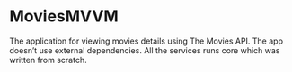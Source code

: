 # MoviesMVVM

The application for viewing movies details using The Movies API. The app doesn’t use external dependencies. All the services runs core which was written from scratch.
